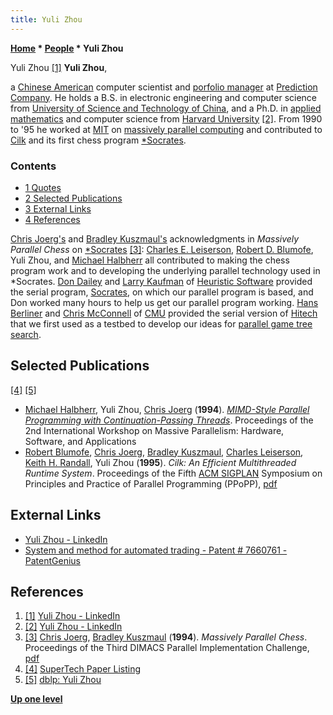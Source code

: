 ```yaml
---
title: Yuli Zhou
---
```

**[Home](Home "Home") \* [People](People "People") \* Yuli Zhou**



[](https://www.linkedin.com/pub/yuli-zhou/9/184/566) Yuli Zhou <a id="cite-note-1" href="#cite-ref-1">[1]</a>
**Yuli Zhou**,  

a [Chinese American](https://en.wikipedia.org/wiki/Chinese_American) computer scientist and [porfolio manager](https://en.wikipedia.org/wiki/Portfolio_manager) at [Prediction Company](https://en.wikipedia.org/wiki/Prediction_Company).
He holds a B.S. in electronic engineering and computer science from [University of Science and Technology of China](https://en.wikipedia.org/wiki/University_of_Science_and_Technology_of_China), 
and a Ph.D. in [applied mathematics](https://en.wikipedia.org/wiki/Applied_mathematics) and computer science from [Harvard University](Harvard_University "Harvard University") <a id="cite-note-2" href="#cite-ref-2">[2]</a>. 
From 1990 to '95 he worked at [MIT](Massachusetts_Institute_of_Technology "Massachusetts Institute of Technology") on [massively parallel computing](https://en.wikipedia.org/wiki/Massively_parallel_%28computing%29) and contributed to [Cilk](Cilk "Cilk") and its first chess program [\*Socrates](Star_Socrates "Star Socrates"). 



### Contents


* [1 Quotes](#quotes)
* [2 Selected Publications](#selected-publications)
* [3 External Links](#external-links)
* [4 References](#references)






[Chris Joerg's](Chris_Joerg "Chris Joerg") and [Bradley Kuszmaul's](Bradley_Kuszmaul "Bradley Kuszmaul") acknowledgments in *Massively Parallel Chess* on [\*Socrates](Star_Socrates "Star Socrates") <a id="cite-note-3" href="#cite-ref-3">[3]</a>: [Charles E. Leiserson](Charles_Leiserson "Charles Leiserson"), [Robert D. Blumofe](Robert_Blumofe "Robert Blumofe"), Yuli Zhou, and [Michael Halbherr](Michael_Halbherr "Michael Halbherr") all contributed to making the chess program work and to developing the underlying parallel technology used in \*Socrates. [Don Dailey](Don_Dailey "Don Dailey") and [Larry Kaufman](Larry_Kaufman "Larry Kaufman") of [Heuristic Software](Heuristic_Software "Heuristic Software") provided the serial program, [Socrates](Socrates "Socrates"), on which our parallel program is based, and Don worked many hours to help us get our parallel program working. [Hans Berliner](Hans_Berliner "Hans Berliner") and [Chris McConnell](Chris_McConnell "Chris McConnell") of [CMU](Carnegie_Mellon_University "Carnegie Mellon University") provided the serial version of [Hitech](HiTech "HiTech") that we first used as a testbed to develop our ideas for [parallel game tree search](Parallel_Search "Parallel Search"). 



## Selected Publications


<a id="cite-note-4" href="#cite-ref-4">[4]</a> <a id="cite-note-5" href="#cite-ref-5">[5]</a>



* [Michael Halbherr](Michael_Halbherr "Michael Halbherr"), Yuli Zhou, [Chris Joerg](Chris_Joerg "Chris Joerg") (**1994**). *[MIMD-Style Parallel Programming with Continuation-Passing Threads](http://citeseerx.ist.psu.edu/viewdoc/summary?doi=10.1.1.16.9812)*. Proceedings of the 2nd International Workshop on Massive Parallelism: Hardware, Software, and Applications
* [Robert Blumofe](Robert_Blumofe "Robert Blumofe"), [Chris Joerg](Chris_Joerg "Chris Joerg"), [Bradley Kuszmaul](Bradley_Kuszmaul "Bradley Kuszmaul"), [Charles Leiserson](Charles_Leiserson "Charles Leiserson"), [Keith H. Randall](Keith_H._Randall "Keith H. Randall"), Yuli Zhou (**1995**). *Cilk: An Efficient Multithreaded Runtime System*. Proceedings of the Fifth [ACM SIGPLAN](ACM#SIG "ACM") Symposium on Principles and Practice of Parallel Programming (PPoPP), [pdf](http://supertech.csail.mit.edu/papers/PPoPP95.pdf)


## External Links


* [Yuli Zhou - LinkedIn](https://www.linkedin.com/pub/yuli-zhou/9/184/566)
* [System and method for automated trading - Patent # 7660761 - PatentGenius](http://www.patentgenius.com/patent/7660761.html)


## References


1. <a id="cite-ref-1" href="#cite-note-1">[1]</a> [Yuli Zhou - LinkedIn](https://www.linkedin.com/pub/yuli-zhou/9/184/566)
2. <a id="cite-ref-2" href="#cite-note-2">[2]</a> [Yuli Zhou - LinkedIn](https://www.linkedin.com/pub/yuli-zhou/9/184/566)
3. <a id="cite-ref-3" href="#cite-note-3">[3]</a> [Chris Joerg](Chris_Joerg "Chris Joerg"), [Bradley Kuszmaul](Bradley_Kuszmaul "Bradley Kuszmaul") (**1994**). *Massively Parallel Chess*. Proceedings of the Third DIMACS Parallel Implementation Challenge, [pdf](http://supertech.csail.mit.edu/papers/dimacs94.pdf)
4. <a id="cite-ref-4" href="#cite-note-4">[4]</a> [SuperTech Paper Listing](http://supertech.csail.mit.edu/papers.html)
5. <a id="cite-ref-5" href="#cite-note-5">[5]</a> [dblp: Yuli Zhou](https://dblp.uni-trier.de/pers/hd/z/Zhou:Yuli.html)

**[Up one level](People "People")**







 
